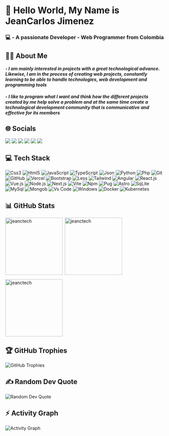 # 👋 Hello World, My Name is JeanCarlos Jimenez

### 💻 - A passionate Developer - Web Programmer from Colombia

## 👨‍💻 **About Me**

#### *- I am mainly interested in projects with a great technological advance. Likewise, I am in the process of creating web projects, constantly learning to be able to handle technologies, web development and programming tools*

#### *- I like to program what I want and think how the different projects created by me help solve a problem and at the same time create a technological development community that is communicative and effective for its members*

## 🌐 **Socials**

<a href="https://fb.com/jeanctech" target="_blank"><img src="https://img.shields.io/badge/Facebook-%231877F2.svg?style=for-the-badge&logo=Facebook&logoColor=white" target="_blank"></a>
<a href="https://instagram.com/jeanctech" target="_blank"><img src="https://img.shields.io/badge/Instagram-E4405F?style=for-the-badge&logo=instagram&logoColor=white" target="_blank"></a>
<a href="https://www.linkedin.com/in/jeanctech" target="_blank"><img src="https://img.shields.io/badge/LinkedIn-0077B5?style=for-the-badge&logo=linkedin&logoColor=white" target="_blank"></a>
<a href="https://www.tiktok.com/@jeanctech" target="_blank"><img src="https://img.shields.io/badge/TikTok-%23000000.svg?style=for-the-badge&logo=TikTok&logoColor=white" target="_blank"></a>
<a href="https://twitter.com/jeanctech" target="_blank"><img src="https://img.shields.io/badge/Twitter-1DA1F2?style=for-the-badge&logo=twitter&logoColor=white" target="_blank"></a>
<a href="https://www.youtube.com/@jeanctech" target="_blank"><img src="https://img.shields.io/badge/YouTube-%23FF0000.svg?style=for-the-badge&logo=YouTube&logoColor=white" target="_blank"></a>

## 💻 **Tech Stack**

![Css3](https://img.shields.io/badge/css3-%231572B6.svg?style=for-the-badge&logo=css3&logoColor=white)
![Html5](https://img.shields.io/badge/html5-%23E34F26.svg?style=for-the-badge&logo=html5&logoColor=white)
![JavaScript](https://img.shields.io/badge/javascript-%23323330.svg?style=for-the-badge&logo=javascript&logoColor=%23F7DF1E)
![TypeScript](https://img.shields.io/badge/typescript-%23007ACC.svg?style=for-the-badge&logo=typescript&logoColor=white)
![Json](https://img.shields.io/badge/json-5E5C5C?style=for-the-badge&logo=json&logoColor=white)
![Python](https://img.shields.io/badge/python-3670A0?style=for-the-badge&logo=python&logoColor=ffdd54)
![Php](https://img.shields.io/badge/php-%23777BB4.svg?style=for-the-badge&logo=php&logoColor=white)
![Git](https://img.shields.io/badge/git-%23F05033.svg?style=for-the-badge&logo=git&logoColor=white)
![GitHub](https://img.shields.io/badge/github-%23121011.svg?style=for-the-badge&logo=github&logoColor=white)
![Vercel](https://img.shields.io/badge/vercel-%23000000.svg?style=for-the-badge&logo=vercel&logoColor=white)
![Bootstrap](https://img.shields.io/badge/bootstrap-%23563D7C.svg?style=for-the-badge&logo=bootstrap&logoColor=white)
![Less](https://img.shields.io/badge/less-2B4C80?style=for-the-badge&logo=less&logoColor=white)
![Tailwind](https://img.shields.io/badge/Tailwind_CSS-38B2AC?style=for-the-badge&logo=tailwind-css&logoColor=white)
![Angular](https://img.shields.io/badge/angular-%23DD0031.svg?style=for-the-badge&logo=angular&logoColor=white)
![React.js](https://img.shields.io/badge/react-%2320232a.svg?style=for-the-badge&logo=react&logoColor=%2361DAFB)
![Vue.js](https://img.shields.io/badge/vuejs-%2335495e.svg?style=for-the-badge&logo=vuedotjs&logoColor=%234FC08D)
![Node.js](https://img.shields.io/badge/node.js-6DA55F?style=for-the-badge&logo=node.js&logoColor=white)
![Next.js](https://img.shields.io/badge/Next-black?style=for-the-badge&logo=next.js&logoColor=white)
![Vite](https://img.shields.io/badge/vite-%23646CFF.svg?style=for-the-badge&logo=vite&logoColor=white)
![Npm](https://img.shields.io/badge/NPM-%23CB3837.svg?style=for-the-badge&logo=npm&logoColor=white)
![Pug](https://img.shields.io/badge/Pug-E3C29B?style=for-the-badge&logo=pug&logoColor=black)
![Astro](https://img.shields.io/badge/Astro-0C1222?style=for-the-badge&logo=astro&logoColor=FDFDFE)
![SqLite](https://img.shields.io/badge/sqlite-%2307405e.svg?style=for-the-badge&logo=sqlite&logoColor=white)
![MySql](https://img.shields.io/badge/MySQL-005C84?style=for-the-badge&logo=mysql&logoColor=white)
![Mongob](https://img.shields.io/badge/MongoDB-%234ea94b.svg?style=for-the-badge&logo=mongodb&logoColor=white)
![Vs Code](https://img.shields.io/badge/VSCode-0078D4?style=for-the-badge&logo=visual%20studio%20code&logoColor=white)
![Windows](https://img.shields.io/badge/Windows-0078D6?style=for-the-badge&logo=windows&logoColor=white)
![Docker](https://img.shields.io/badge/docker-%230db7ed.svg?style=for-the-badge&logo=docker&logoColor=white)
![Kubernetes](https://img.shields.io/badge/kubernetes-%23326ce5.svg?style=for-the-badge&logo=kubernetes&logoColor=white)

## 📊 **GitHub Stats**

<p><img align="left" height="180em" src="https://github-readme-stats.vercel.app/api?username=jeanctech&show_icons=true&locale=en&theme=dracula" alt="jeanctech" /></p>

<p>&nbsp;<img align="center" height="180em" src="https://github-readme-streak-stats.herokuapp.com/?user=jeanctech&theme=dracula" alt="jeanctech" /></p>

<img align="center" height="180em" src="https://github-readme-stats.vercel.app/api/top-langs/?username=jeanctech&layout=compact&theme=dracula" alt=jeanctech />

## 🏆 **GitHub Trophies**

![GitHub Trophies](https://github-profile-trophy.vercel.app/?username=jeanctech&theme=onedark)

## ✍️ **Random Dev Quote**

![Random Dev Quote](https://quotes-github-readme.vercel.app/api?type=horizontal&theme=github-compact)

## ⚡ **Activity Graph**

![Activity Graph](https://github-readme-activity-graph.vercel.app/graph?username=jeanctech&theme=github-compact)
